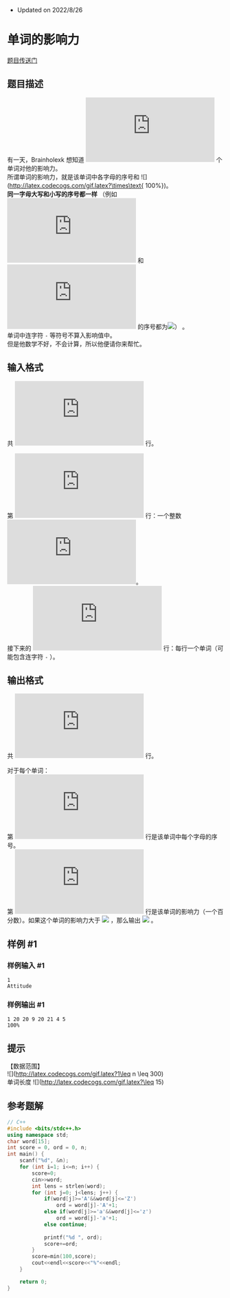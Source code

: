 - Updated on 2022/8/26

# 单词的影响力

[题目传送门](https://www.luogu.com.cn/problem/U241783)

## 题目描述

有一天，Brainholexk 想知道 ![](http://latex.codecogs.com/gif.latex?n) 个单词对他的影响力。  
所谓单词的影响力，就是该单词中各字母的序号和 ![](http://latex.codecogs.com/gif.latex?\times\text{ 100\%})。  
 **同一字母大写和小写的序号都一样** （例如 ![](http://latex.codecogs.com/gif.latex?A) 和 ![](http://latex.codecogs.com/gif.latex?a) 的序号都为![](http://latex.codecogs.com/gif.latex?\text{1})） 。  
单词中连字符 `-` 等符号不算入影响值中。  
但是他数学不好，不会计算，所以他便请你来帮忙。

## 输入格式

共 ![](http://latex.codecogs.com/gif.latex?n+1) 行。  

第 ![](http://latex.codecogs.com/gif.latex?1) 行：一个整数 ![](http://latex.codecogs.com/gif.latex?n)。  
接下来的 ![](http://latex.codecogs.com/gif.latex?n) 行：每行一个单词（可能包含连字符 `-` ）。

## 输出格式

共 ![](http://latex.codecogs.com/gif.latex?2n) 行。  

对于每个单词：  
第 ![](http://latex.codecogs.com/gif.latex?1) 行是该单词中每个字母的序号。  
第 ![](http://latex.codecogs.com/gif.latex?2) 行是该单词的影响力（一个百分数）。如果这个单词的影响力大于 ![](http://latex.codecogs.com/gif.latex?100\%) ，那么输出 ![](http://latex.codecogs.com/gif.latex?100\%) 。

## 样例 #1

### 样例输入 #1

```
1
Attitude
```

### 样例输出 #1

```
1 20 20 9 20 21 4 5 
100%
```

## 提示

【数据范围】  
![](http://latex.codecogs.com/gif.latex?1\leq n \leq 300)  
单词长度 ![](http://latex.codecogs.com/gif.latex?\leq 15)

## 参考题解
```cpp
// C++
#include <bits/stdc++.h>
using namespace std;
char word[15];
int score = 0, ord = 0, n;
int main() {
	scanf("%d", &n);
	for (int i=1; i<=n; i++) {
		score=0;
		cin>>word;
		int lens = strlen(word);
		for (int j=0; j<lens; j++) {
			if(word[j]>='A'&&word[j]<='Z')
				ord = word[j]-'A'+1;
			else if(word[j]>='a'&&word[j]<='z')
				ord = word[j]-'a'+1;
			else continue;
			
			printf("%d ", ord);
			score+=ord;
		}
		score=min(100,score);
		cout<<endl<<score<<"%"<<endl;
	}

	return 0;
}
```

